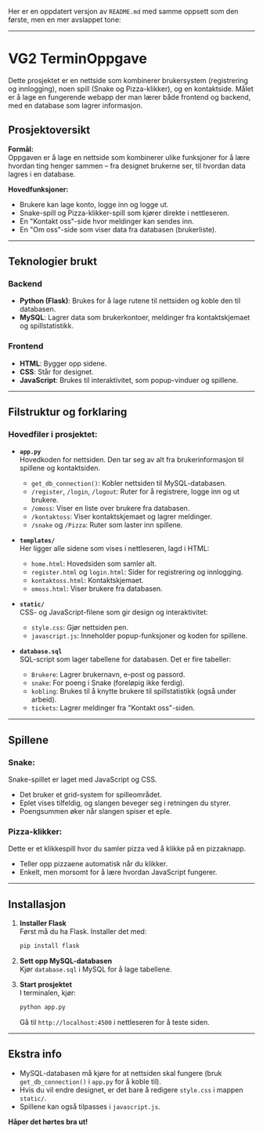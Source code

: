 Her er en oppdatert versjon av `README.md` med samme oppsett som den første, men en mer avslappet tone:  

---

# VG2 TerminOppgave  

Dette prosjektet er en nettside som kombinerer brukersystem (registrering og innlogging), noen spill (Snake og Pizza-klikker), og en kontaktside. Målet er å lage en fungerende webapp der man lærer både frontend og backend, med en database som lagrer informasjon.  

## Prosjektoversikt  

**Formål:**  
Oppgaven er å lage en nettside som kombinerer ulike funksjoner for å lære hvordan ting henger sammen – fra designet brukerne ser, til hvordan data lagres i en database.  

**Hovedfunksjoner:**  
- Brukere kan lage konto, logge inn og logge ut.  
- Snake-spill og Pizza-klikker-spill som kjører direkte i nettleseren.  
- En "Kontakt oss"-side hvor meldinger kan sendes inn.  
- En "Om oss"-side som viser data fra databasen (brukerliste).  

---

## Teknologier brukt  

### Backend  
- **Python (Flask)**: Brukes for å lage rutene til nettsiden og koble den til databasen.  
- **MySQL**: Lagrer data som brukerkontoer, meldinger fra kontaktskjemaet og spillstatistikk.  

### Frontend  
- **HTML**: Bygger opp sidene.  
- **CSS**: Står for designet.  
- **JavaScript**: Brukes til interaktivitet, som popup-vinduer og spillene.  

---

## Filstruktur og forklaring  

### **Hovedfiler i prosjektet:**  

- **`app.py`**  
Hovedkoden for nettsiden. Den tar seg av alt fra brukerinformasjon til spillene og kontaktsiden.  
  - `get_db_connection()`: Kobler nettsiden til MySQL-databasen.  
  - `/register`, `/login`, `/logout`: Ruter for å registrere, logge inn og ut brukere.  
  - `/omoss`: Viser en liste over brukere fra databasen.  
  - `/kontaktoss`: Viser kontaktskjemaet og lagrer meldinger.  
  - `/snake` og `/Pizza`: Ruter som laster inn spillene.  

- **`templates/`**  
Her ligger alle sidene som vises i nettleseren, lagd i HTML:  
  - `home.html`: Hovedsiden som samler alt.  
  - `register.html` og `login.html`: Sider for registrering og innlogging.  
  - `kontaktoss.html`: Kontaktskjemaet.  
  - `omoss.html`: Viser brukere fra databasen.  

- **`static/`**  
CSS- og JavaScript-filene som gir design og interaktivitet:  
  - `style.css`: Gjør nettsiden pen.  
  - `javascript.js`: Inneholder popup-funksjoner og koden for spillene.  

- **`database.sql`**  
SQL-script som lager tabellene for databasen. Det er fire tabeller:  
  - `Brukere`: Lagrer brukernavn, e-post og passord.  
  - `snake`: For poeng i Snake (foreløpig ikke ferdig).  
  - `kobling`: Brukes til å knytte brukere til spillstatistikk (også under arbeid).  
  - `tickets`: Lagrer meldinger fra "Kontakt oss"-siden.  

---

## Spillene  

### **Snake:**  
Snake-spillet er laget med JavaScript og CSS.  
- Det bruker et grid-system for spilleområdet.  
- Eplet vises tilfeldig, og slangen beveger seg i retningen du styrer.  
- Poengsummen øker når slangen spiser et eple.  

### **Pizza-klikker:**  
Dette er et klikkespill hvor du samler pizza ved å klikke på en pizzaknapp.  
- Teller opp pizzaene automatisk når du klikker.  
- Enkelt, men morsomt for å lære hvordan JavaScript fungerer.  

---

## Installasjon  

1. **Installer Flask**  
   Først må du ha Flask. Installer det med:  
   ```bash
   pip install flask
   ```  

2. **Sett opp MySQL-databasen**  
   Kjør `database.sql` i MySQL for å lage tabellene.  

3. **Start prosjektet**  
   I terminalen, kjør:  
   ```bash
   python app.py
   ```  
   Gå til `http://localhost:4500` i nettleseren for å teste siden.  

---

## Ekstra info  

- MySQL-databasen må kjøre for at nettsiden skal fungere (bruk `get_db_connection()` i `app.py` for å koble til).  
- Hvis du vil endre designet, er det bare å redigere `style.css` i mappen `static/`.  
- Spillene kan også tilpasses i `javascript.js`.  

**Håper det hørtes bra ut!**
